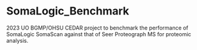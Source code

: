# SomaLogic_Benchmark
2023 UO BGMP/OHSU CEDAR project to benchmark the performance of SomaLogic SomaScan against that of Seer Proteograph MS for proteomic analysis. 
